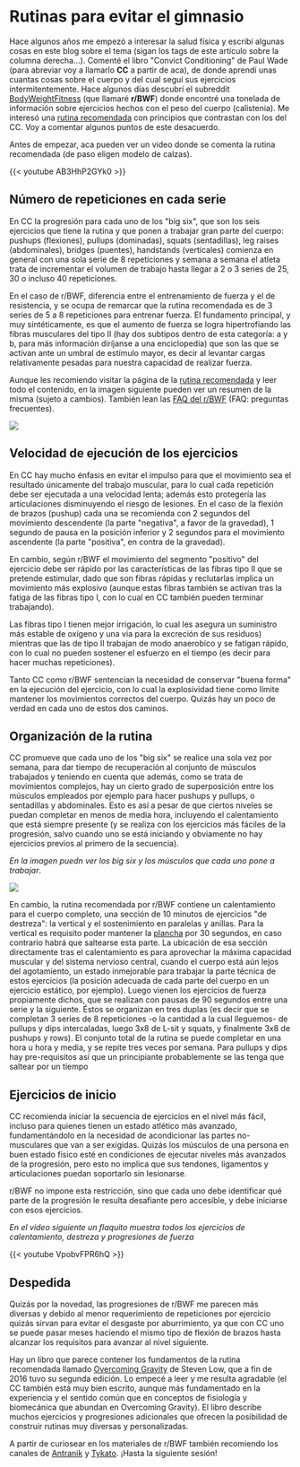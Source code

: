 # Rutinas para evitar el gimnasio



Hace algunos años me empezó a interesar la salud física y escribí algunas cosas
en este blog sobre el tema (sigan los tags de este artículo sobre la columna
derecha\...). Comenté el libro \"Convict Conditioning\" de Paul Wade (para
abreviar voy a llamarlo **CC** a partir de aca), de donde aprendí unas cuantas cosas
sobre el cuerpo y del cual seguí sus ejercicios intermitentemente. Hace algunos
días descubrí el subreddit
[BodyWeightFitness](https://www.reddit.com/r/bodyweightfitness) (que llamaré
**r/BWF**) donde encontré una tonelada de información sobre ejercicios hechos
con el peso del cuerpo (calistenia). Me interesó una [rutina
recomendada](https://www.reddit.com/r/bodyweightfitness/wiki/kb/recommended_routine)
con principios que contrastan con los del CC. Voy a comentar algunos puntos de
este desacuerdo.

Antes de empezar, aca pueden ver un video donde se comenta la rutina
recomendada (de paso eligen modelo de calzas).

{{< youtube AB3HhP2GYk0 >}}

## Número de repeticiones en cada serie

En CC la progresión para cada uno de los \"big six\", que son los seis
ejercicios que tiene la rutina y que ponen a trabajar gran parte del
cuerpo: pushups (flexiones), pullups (dominadas), squats (sentadillas),
leg raises (abdominales), bridges (puentes), handstands (verticales)
comienza en general con una sola serie de 8 repeticiones y semana a
semana el atleta trata de incrementar el volumen de trabajo hasta llegar
a 2 o 3 series de 25, 30 o incluso 40 repeticiones.

En el caso de r/BWF, diferencia entre el entrenamiento de fuerza y el de
resistencia, y se ocupa de remarcar que la rutina recomendada es de 3
series de 5 a 8 repeticiones para entrenar fuerza. El fundamento
principal, y muy sintéticamente, es que el aumento de fuerza se logra
hipertrofiando las fibras musculares del tipo II (hay dos subtipos
dentro de esta categoría: a y b, para más información diríjanse a una
enciclopedia) que son las que se activan ante un umbral de estímulo
mayor, es decir al levantar cargas relativamente pesadas para nuestra
capacidad de realizar fuerza.

Aunque les recomiendo visitar la página de la [rutina
recomendada](https://www.reddit.com/r/bodyweightfitness/wiki/kb/recommended_routine)
y leer todo el contenido, en la imagen siguiente pueden ver un resumen
de la misma (sujeto a cambios). También lean las [FAQ del
r/BWF](https://www.reddit.com/r/bodyweightfitness/wiki/faq) (FAQ:
preguntas frecuentes).

![](https://c1.staticflickr.com/1/488/32057230931_ac1876d521_b.jpg)

## Velocidad de ejecución de los ejercicios

En CC hay mucho énfasis en evitar el impulso para que el movimiento sea
el resultado únicamente del trabajo muscular, para lo cual cada
repetición debe ser ejecutada a una velocidad lenta; además esto
protegería las articulaciones disminuyendo el riesgo de lesiones. En el
caso de la flexión de brazos (pushup) cada una se recomienda con 2
segundos del movimiento descendente (la parte \"negativa\", a favor de
la gravedad), 1 segundo de pausa en la posición inferior y 2 segundos
para el movimiento ascendente (la parte \"positiva\", en contra de la
gravedad).

En cambio, según r/BWF el movimiento del segmento \"positivo\" del
ejercicio debe ser rápido por las características de las fibras tipo II
que se pretende estimular, dado que son fibras rápidas y reclutarlas
implica un movimiento más explosivo (aunque estas fibras también se
activan tras la fatiga de las fibras tipo I, con lo cual en CC también
pueden terminar trabajando).

Las fibras tipo I tienen mejor irrigación, lo cual les asegura un
suministro más estable de oxígeno y una via para la excreción de sus
residuos) mientras que las de tipo II trabajan de modo anaerobico y se
fatigan rápido, con lo cual no pueden sostener el esfuerzo en el tiempo
(es decir para hacer muchas repeticiones).

Tanto CC como r/BWF sentencian la necesidad de conservar \"buena forma\"
en la ejecución del ejercicio, con lo cual la explosividad tiene como
límite mantener los movimientos correctos del cuerpo. Quizás hay un poco
de verdad en cada uno de estos dos caminos.

## Organización de la rutina

CC promueve que cada uno de los \"big six\" se realice una sola vez por
semana, para dar tiempo de recuperación al conjunto de músculos
trabajados y teniendo en cuenta que además, como se trata de movimientos
complejos, hay un cierto grado de superposición entre los músculos
empleados por ejemplo para hacer pushups y pullups, o sentadillas y
abdominales. Esto es así a pesar de que ciertos niveles se puedan
completar en menos de media hora, incluyendo el calentamiento que está
siempre presente (y se realiza con los ejercicios más fáciles de la
progresión, salvo cuando uno se está iniciando y obviamente no hay
ejercicios previos al primero de la secuencia).

*En la imagen puedn ver los big six y los músculos que cada uno pone a
trabajar*.

![](https://c1.staticflickr.com/1/313/31333496444_20ab2ec2fc_o.png)

En cambio, la rutina recomendada por r/BWF contiene un calentamiento
para el cuerpo completo, una sección de 10 minutos de ejercicios \"de
destreza\": la vertical y el sostenimiento en paralelas y anillas. Para
la vertical es requisito poder mantener la
[plancha](https://www.quora.com/What-is-the-difference-between-Elbow-Plank-and-Full-Plank)
por 30 segundos, en caso contrario habrá que saltearse esta parte. La
ubicación de esa sección directamente tras el calentamiento es para
aprovechar la máxima capacidad muscular y del sistema nervioso central,
cuando el cuerpo está aún lejos del agotamiento, un estado inmejorable
para trabajar la parte técnica de estos ejercicios (la posición adecuada
de cada parte del cuerpo en un ejercicio estático, por ejemplo). Luego
vienen los ejercicios de fuerza propiamente dichos, que se realizan con
pausas de 90 segundos entre una serie y la siguiente. Éstos se organizan
en tres duplas (es decir que se completan 3 series de 8 repeticiones -o
la cantidad a la cual lleguemos- de pullups y dips intercaladas, luego
3x8 de L-sit y squats, y finalmente 3x8 de pushups y rows). El conjunto
total de la rutina se puede completar en una hora u hora y media, y se
repite tres veces por semana. Para pullups y dips hay pre-requisitos así
que un principiante probablemente se las tenga que saltear por un tiempo

## Ejercicios de inicio

CC recomienda iniciar la secuencia de ejercicios en el nivel más fácil,
incluso para quienes tienen un estado atlético más avanzado,
fundamentándolo en la necesidad de acondicionar las partes no-musculares
que van a ser exigidas. Quizás los músculos de una persona en buen
estado físico esté en condiciones de ejecutar niveles más avanzados de
la progresión, pero esto no implica que sus tendones, ligamentos y
articulaciones puedan soportarlo sin lesionarse.

r/BWF no impone esta restricción, sino que cada uno debe identificar qué
parte de la progresión le resulta desafiante pero accesible, y debe
iniciarse con esos ejercicios.

*En el video siguiente un flaquito muestra todos los ejercicios de
calentamiento, destreza y progresiones de fuerza*

{{< youtube VpobvFPR6hQ >}}

## Despedida

Quizás por la novedad, las progresiones de r/BWF me parecen más diversas
y debido al menor requerimiento de repeticiones por ejercicio quizás
sirvan para evitar el desgaste por aburrimiento, ya que con CC uno se
puede pasar meses haciendo el mismo tipo de flexión de brazos hasta
alcanzar los requisitos para avanzar al nivel siguiente.

Hay un libro que parece contener los fundamentos de la rutina
recomendada llamado [Overcoming
Gravity](https://www.goodreads.com/book/show/13186972-overcoming-gravity)
de Steven Low, que a fin de 2016 tuvo su segunda edición. Lo empecé a
leer y me resulta agradable (el CC también está muy bien escrito, aunque
más fundamentado en la experiencia y el sentido común que en conceptos
de fisiología y biomecánica que abundan en Overcoming Gravity). El libro
describe muchos ejercicios y progresiones adicionales que ofrecen la
posibilidad de construir rutinas muy diversas y personalizadas.

A partir de curiosear en los materiales de r/BWF también recomiendo los
canales de [Antranik](https://www.youtube.com/user/AntranikDotOrg) y
[Tykato](https://www.youtube.com/channel/UC-7E1nG01ymuypsBm5E6aNg).
¡Hasta la siguiente sesión!

